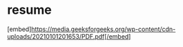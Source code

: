 # resume
[embed]https://media.geeksforgeeks.org/wp-content/cdn-uploads/20210101201653/PDF.pdf[/embed]
